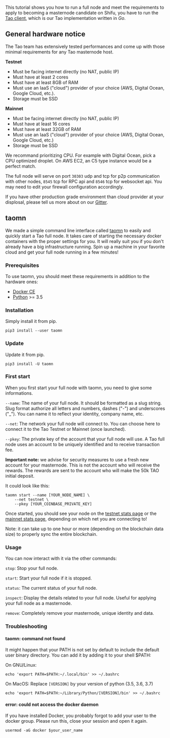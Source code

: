 This tutorial shows you how to run a full node and meet the requirements 
to apply to becoming a masternode candidate on Shifu, 
you have to run the [Tao client](https://github.com/taoblockchain/taoblockchain), 
which is our Tao implementation written in _Go_.

## General hardware notice

The Tao team has extensively tested performances and 
come up with those minimal requirements for any Tao masternode host.

**Testnet**

- Must be facing internet directly (no NAT, public IP)
- Must have at least 2 cores
- Must have at least 8GB of RAM
- Must use an IaaS ("cloud") provider of your choice (AWS, Digital Ocean, Google Cloud, etc.).
- Storage must be SSD

**Mainnet**

- Must be facing internet directly (no NAT, public IP)
- Must have at least 16 cores
- Must have at least 32GB of RAM
- Must use an IaaS ("cloud") provider of your choice (AWS, Digital Ocean, Google Cloud, etc.)
- Storage must be SSD

We recommand prioritizing CPU. For example with Digital Ocean, pick a CPU optimized droplet. 
On AWS EC2, an C5 type instance would be a perfect match.

The full node will serve on port `30303` udp and tcp for p2p 
communication with other nodes, `8545` tcp for RPC api and `8546` tcp for websocket api.
You may need to edit your firewall configuration accordingly.

If you have other production grade environment than cloud provider at your displosal, 
please tell us more about on our [Gitter](https://gitter.im/taoblockchain).

## taomn

We made a simple command line interface called [taomn](https://github.com/taoblockchain/masternode) 
to easily and quickly start a Tao full node.
It takes care of starting the necessary docker containers with the proper settings for you.
It will really suit you if you don't already have a big infrastructure running.
Spin up a machine in your favorite cloud and get your full node running in a few minutes!

### Prerequisites

To use taomn, you should meet these requirements in addition to the hardware ones:

- [Docker CE](https://docs.docker.com/install/)
- [Python](https://docs.python-guide.org/starting/install3/linux/) >= 3.5

### Installation

Simply install it from pip.

```
pip3 install --user taomn
```

### Update

Update it from pip.

```
pip3 install -U taomn
```

### First start

When you first start your full node with taomn, you need to give some informations.

`--name`: The name of your full node.
It should be formatted as a slug string.
Slug format authorize all letters and numbers, dashes ("-") and underscores ("\_").
You can name it to reflect your identity, company name, etc.

`--net`: The network your full node will connect to.
You can choose here to connect it to the Tao Testnet or Mainnet (once launched).

`--pkey`: The private key of the account that your full node will use.
A Tao full node uses an account to be uniquely identified and to receive transaction fee.

**Important note:** we advise for security measures to use a fresh new account for your masternode.
This is not the account who will receive the rewards.
The rewards are sent to the account who will make the 50k TAO initial deposit.

It could look like this:

```
taomn start --name [YOUR_NODE_NAME] \
    --net testnet \
    --pkey [YOUR_COINBASE_PRIVATE_KEY]
```

Once started, you should see your node on the [testnet stats page](https://stats.testnet.tao.network)
or the [mainnet stats page](https://stats.tao.network), 
depending on which net you are connecting to!

Note: it can take up to one hour or more (depending on the 
blockchain data size) to properly sync the entire blockchain.

### Usage

You can now interact with it via the other commands:

`stop`: Stop your full node.

`start`: Start your full node if it is stopped.

`status`: The current status of your full node.

`inspect`: Display the details related to your full node.
Useful for applying your full node as a masternode.

`remove`: Completely remove your masternode, unique identity and data.

### Troubleshooting

#### taomn: command not found

It might happen that your PATH is not set by default to include the default user binary directory.
You can add it by adding it to your shell $PATH:

On GNU/Linux:
```
echo 'export PATH=$PATH:~/.local/bin' >> ~/.bashrc
```

On MacOS:
Replace `[VERSION]` by your version of python (3.5, 3.6, 3.7)
```
echo 'export PATH=$PATH:~/Library/Python/[VERSION]/bin' >> ~/.bashrc
```

#### error: could not access the docker daemon

If you have installed Docker, you probably forgot to add your user to the docker group.
Please run this, close your session and open it again.

```
usermod -aG docker $your_user_name
```
